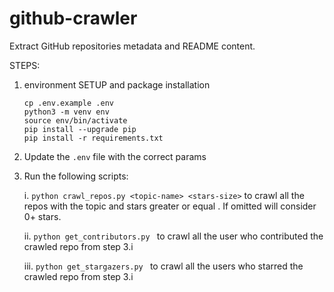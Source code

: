 # github-crawler

Extract GitHub repositories metadata and README content.

STEPS:
1. environment SETUP and package installation
    ```
    cp .env.example .env
    python3 -m venv env
    source env/bin/activate
    pip install --upgrade pip
    pip install -r requirements.txt
    ```

2. Update the `.env` file with the correct params

3. Run the following scripts:

    i. `python crawl_repos.py <topic-name> <stars-size>` to crawl all the repos with the topic <topic-name> and stars greater or equal <stars-size>. If omitted will consider 0+ stars.

    ii. `python get_contributors.py ` to crawl all the user who contributed the crawled repo from step 3.i

    iii. `python get_stargazers.py ` to crawl all the users who starred the crawled repo from step 3.i
